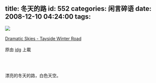 title: 冬天的路
id: 552
categories: 闲言碎语
date: 2008-12-10 04:24:00
tags:
---

[![](http://m3.img.libdd.com/farm5/2012/0821/17/2B554E5E95A86E608906797508FD5D94334A855EF698_171_240.JPEG)</img>](http://www.flickr.com/photos/magdalengreen/3085889660/ "photo sharing")
</br>
</br><span>[Dramatic Skies - Tayside Winter Road](http://www.flickr.com/photos/magdalengreen/3085889660/)
</br>
</br>原由 [idg](http://www.flickr.com/people/magdalengreen/) 上載
</br></span>
</br>
</br>
</br>

漂亮的冬天的路，白色天空。
